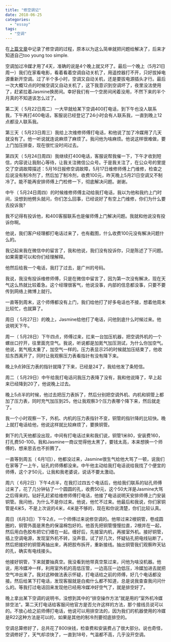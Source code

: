 ```yaml
---
title: "修空调记"
date: 2018-06-25
categories: 
  - "essay"
tags: 
  - "空调"
---
```


在[上篇文章](http://www.jfsay.com/archives/1430.html)中记录了修空调的过程，原本以为这么简单就把问题给解决了，后来才知道自己too young too simple.

空调加过冷媒才用了4天，准确的说是4个晚上就又坏了。最后一个晚上（5月21日周一）我们在家看电影，看着看着空调自动关机了，用遥控器打不开，只好拔掉电源重新开空调。过了半个多小时，空调又自动关机，还是要拔电源插头才行。最后一次大概12点的时候空调又自动关机了，这下我意识到空调坏了，夜里没法使用了，赶紧拉着Jasmine换房间。幸好我们有一个空房间闲着没用，不然下来的半个月真的不知道该怎么过了。

第二天（ 5月22日周二）一大早就给某下空调400打电话，到下午也没人联系我，下午再打400电话，客服说已经登记了24小时会有人联系我，一直到晚上12点都没人联系我。

第三天（ 5月23日周三）我给上次维修师傅打电话，和他说了加了冷媒用了几天就没有了。他一听说就连说麻烦了麻烦了。我问他为啥麻烦。他说这样很难做，要上门加压排查，现在很忙没时间过去。

第四天（ 5月24日周四）我继续打400电话，客服说帮我催一下，下午才收到短信，内容说让我耐心等待，让我关注微信公众号。于是我关注了，在公众号的里提交了空调故障描述：5月16日报修空调故障，5月17日维修师傅上门维修，检查之后说没有制冷剂了，然后加了制冷剂，收费100元，昨天晚上5月21日空调又不制冷了。能不能再安排师傅上门检修一下，彻底解决问题。谢谢。

中午（ 5月24日周四）的时候维修师傅主动给我打电话，我以为他和我约上门时间，没想到他劈头就问，你们怎么回事，已经说好了有空上门维修，你们为什么要去投诉我?

我不记得有投诉他，和400客服联系也是催师傅上门解决问题。我就和他说没有投诉你啊。

他说，我们客户经理都打电话过来了，也有截图，什么收费100元没有解决问题什么的。

我记起来我在微信中的留言了，我和他说，我们没有投诉你，只是陈述了下问题。如果需要可以和你们经理解释。

他然后给我一个电话，我打了过去，是广州的号码。

我说，我没有投诉维修师傅，只是在微信中留言了，因为第一次没有解决，现在天气这么热就比较着急。这个经理很客气，他说没事，内部的信息都没事，只要不要传到网络上微博上就行。

一直等到周末，这个师傅都没有上门，我们给他打了好多电话也不接，想着他周末比较忙，也就算了。

周日（ 5月27日）的晚上，Jasmine给他打了电话，问他到底什么时候过来。他说明天下午。

周一（ 5月28日）下午四点，师傅过来，扛来一台加压机器，把空调外机的一个螺丝口拧开，往里面充空气。我说，听说都是加氮气加压测试，为什么你加空气。他说，氮气瓶太重了，加空气一样的。压力表显示25的时候就加压结束了，他收拾东西离开了，同时让我观察压力表看指针有没有降下来。

晚上9点钟压力表的指针就降了下来，已经是24了，我给他发了条短信。

周二（ 5月29日）中午给我打电话问我压力表降了没有，我和他说降了，早上起来已经降到20了，他说晚上过去。

晚上5点半的时候，他过去把压力表拆了，然后分别把空调外机、内机和铜管上都加了压力表，同时充气加压到25，他让我观察3个压力表哪个降下来，然后就走了。

我一个小时观察一下，外机、内机的压力表指针不变，铜管的指针降的比较快。晚上就打电话给他，他说这样就比较麻烦了，要换铜管。

剩下的几天他都没出现，中间有打电话过来和我们说，铜管1米80，安装费160，打孔费50-100。我和Jasmine一商议觉得他太黑了，要钱太高，本来想换一个师傅的，想来思去也不折腾了。

一直等到周五（ 6月1日），他都没过来，Jasmine很生气给他大骂了一顿，说我们在家等了一上午，钻孔的师傅都没来。中午他主动给我打电话说给我找了个便宜的师傅，这个才50元，让我和我老婆说，说话不要太激动。

周六（ 6月2日）下午4点半，在我打过四五个电话后，他给我们联系的钻孔师傅过来了，花了几分钟钻了一个圆圆的孔，收费50元，这个50大洋是Jasmine大骂之后得来的。钻好孔赶紧给维修师傅打电话，他接了电话说明天安排师傅上门安装铜管。我问他，为什么不是你过来。他说，他忙不过来。他最后和我说，你们家铜管是4米5，不是上次说的4米，4米是不够的，现在和你说清楚，你们比较认真。

周日（6月3日）下午2点，一个师傅过来说修空调的。他带过来2根铜管，卷成圆圈的，铜管外面是黑色的保温棉包好的。他首先把铜管慢慢拉直，2根并在一起，然后用白色胶布把它们缠在一起。缠好后，先接室内机，再接室外机。接好铜管，插上空调电源，发现室外机不转，没声音。试了好几次，怀疑钻孔把电线钻断了。然后把接好的铜管再抽出来，再把胶布拆开，重新接线。抽出铜管我们观察昨天钻的孔，确实有电线接头。

他接好铜管，下来就要抽真空。我没看到他带真空泵过来，问他为啥没机器。他说，用冷媒冲一样，利用室外机的高低压管，一边高压一边低压，冷媒加进去就把空气冲出来了。我对这种做法表示怀疑，打电话给之前的师傅，好几个电话都没接。然后给某下打电话，发现客服就是白痴什么都不知道，总是说我查查我问问什么的。等我打过电话回来发现他已经用冷媒冲好空气了，就是排空好了。

晚上拿出某下空调的说明书，没想到其中的“排空操作方法”就是用的“室外机冷媒排空法”。第二天打电话给客服问他官方是否允许这样的方法，那个接线员说可以的。不放心给之前师傅打电话，他说可以用排空法的，因为我们的机器使用的冷媒是R22这种方法是可以的，如果是其他的制冷剂要彻底排空的。

空调总算修好了，总共花了800块钱，检查费和安装费占了很大部分。说也奇怪，空调修好了，天气却凉快了，一直到18号，气温都不高，几乎没开空调。
